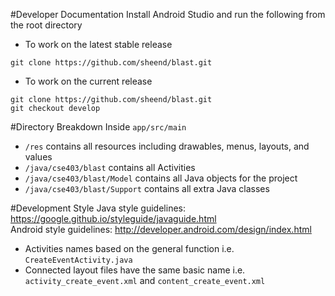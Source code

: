 #Developer Documentation
Install Android Studio and run the following from the root directory</br>
- To work on the latest stable release</br>
```
git clone https://github.com/sheend/blast.git
```
- To work on the current release</br>
```
git clone https://github.com/sheend/blast.git
git checkout develop
```

#Directory Breakdown
Inside `app/src/main`
- `/res` contains all resources including drawables, menus, layouts, and values
- `/java/cse403/blast` contains all Activities
- `/java/cse403/blast/Model` contains all Java objects for the project
- `/java/cse403/blast/Support` contains all extra Java classes

#Development Style
Java style guidelines: https://google.github.io/styleguide/javaguide.html </br>
Android style guidelines: http://developer.android.com/design/index.html </br>
- Activities names based on the general function i.e. `CreateEventActivity.java`
- Connected layout files have the same basic name i.e. `activity_create_event.xml` and `content_create_event.xml`
